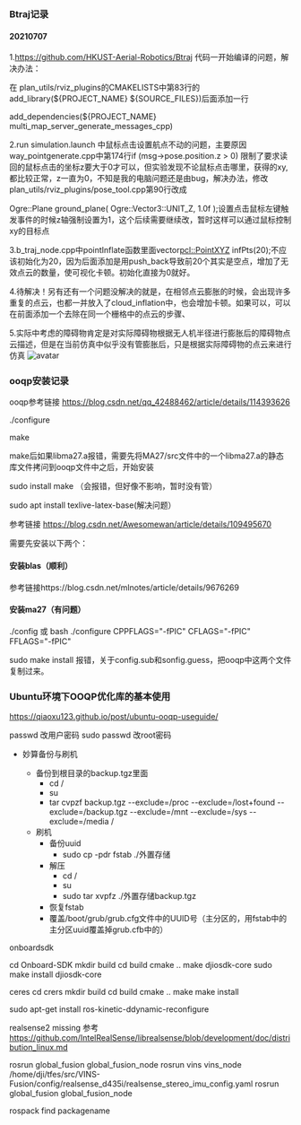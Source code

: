 ### Btraj记录
#### 20210707
1.https://github.com/HKUST-Aerial-Robotics/Btraj  代码一开始编译的问题，解决办法：


在 plan_utils/rviz_plugins的CMAKELISTS中第83行的add_library(${PROJECT_NAME} ${SOURCE_FILES})后面添加一行


add_dependencies(${PROJECT_NAME} multi_map_server_generate_messages_cpp)


2.run simulation.launch 中鼠标点击设置航点不动的问题，主要原因way_pointgenerate.cpp中第174行if (msg->pose.position.z > 0) 限制了要求读回的鼠标点击的坐标z要大于0才可以，但实验发现不论鼠标点击哪里，获得的xy,都比较正常，z一直为0，不知是我的电脑问题还是由bug，解决办法，修改 plan_utils/rviz_plugins/pose_tool.cpp第90行改成


Ogre::Plane ground_plane( Ogre::Vector3::UNIT_Z, 1.0f );设置点击鼠标左键触发事件的时候z轴强制设置为1，这个后续需要继续改，暂时这样可以通过鼠标控制xy的目标点


3.b_traj_node.cpp中pointInflate函数里面vector<pcl::PointXYZ> infPts(20);不应该初始化为20，因为后面添加是用push_back导致前20个其实是空点，增加了无效点云的数量，使可视化卡顿。初始化直接为0就好。



4.待解决！另有还有一个问题没解决的就是，在相邻点云膨胀的时候，会出现许多重复的点云，也都一并放入了cloud_inflation中，也会增加卡顿。如果可以，可以在前面添加一个去除在同一个栅格中的点云的步骤、


5.实际中考虑的障碍物肯定是对实际障碍物根据无人机半径进行膨胀后的障碍物点云描述，但是在当前仿真中似乎没有管膨胀后，只是根据实际障碍物的点云来进行仿真
![avatar](https://github.com/DoubleMuch/md_picture/blob/2610a78a7aaab51c0f73c81c9517be03a31004cb/%E4%B8%8D%E8%80%83%E8%99%91%E8%86%A8%E8%83%80%E9%9A%9C%E7%A2%8D%E7%89%A9%E8%BD%A8%E8%BF%B9.png)



### ooqp安装记录
ooqp参考链接
https://blog.csdn.net/qq_42488462/article/details/114393626


./configure 


make


make后如果libma27.a报错，需要先将MA27/src文件中的一个libma27.a的静态库文件拷问到ooqp文件中之后，开始安装


sudo install make
（会报错，但好像不影响，暂时没有管）


sudo apt install texlive-latex-base(解决问题）


参考链接
https://blog.csdn.net/Awesomewan/article/details/109495670

需要先安装以下两个：
#### 安装blas（顺利）
参考链接https://blog.csdn.net/mlnotes/article/details/9676269
#### 安装ma27（有问题）
./config 或 bash ./configure CPPFLAGS="-fPIC" CFLAGS="-fPIC" FFLAGS="-fPIC"

sudo make install 
报错，关于config.sub和sonfig.guess，把ooqp中这两个文件复制过来。
### Ubuntu环境下OOQP优化库的基本使用
https://qiaoxu123.github.io/post/ubuntu-ooqp-useguide/



passwd 改用户密码
sudo passwd 改root密码


* 妙算备份与刷机

    * 备份到根目录的backup.tgz里面 
        * cd /
        * su
        * tar cvpzf backup.tgz --exclude=/proc --exclude=/lost+found --exclude=/backup.tgz --exclude=/mnt --exclude=/sys --exclude=/media /
    * 刷机
        * 备份uuid 
            * sudo cp -pdr fstab ./外置存储
        * 解压
            * cd /
            * su
            * sudo tar xvpfz ./外置存储backup.tgz 
        * 恢复fstab
        * 覆盖/boot/grub/grub.cfg文件中的UUID号（主分区的，用fstab中的主分区uuid覆盖掉grub.cfb中的）



onboardsdk

cd Onboard-SDK
mkdir build
cd build
cmake ..
make djiosdk-core
sudo make install djiosdk-core


ceres 
cd crers
    mkdir build
    cd build
    cmake ..
    make 
   make install

sudo apt-get install ros-kinetic-ddynamic-reconfigure


realsense2 missing
参考
https://github.com/IntelRealSense/librealsense/blob/development/doc/distribution_linux.md


rosrun global_fusion global_fusion_node 
rosrun vins vins_node /home/dji/tfes/src/VINS-Fusion/config/realsense_d435i/realsense_stereo_imu_config.yaml
rosrun global_fusion global_fusion_node 

 rospack find  packagename 






